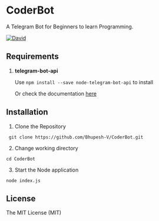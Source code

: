 # CoderBot
A Telegram Bot for Beginners to learn Programming.

[![David](https://img.shields.io/david/expressjs/express.svg)](https://www.npmjs.com/package/telegram-bot-api)

## Requirements
1. **telegram-bot-api** 

    Use  ``` npm install --save node-telegram-bot-api ```  to install
    
    Or check the documentation [here](https://www.npmjs.com/package/telegram-bot-api) 
## Installation
1. Clone the Repository
```
 git clone https://github.com/Bhupesh-V/CoderBot.git
```
2. Change working directory
```
cd CoderBot
```
3. Start the Node application
```
node index.js
```

## License
The MIT License (MIT)
